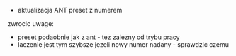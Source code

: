- aktualizacja ANT preset z numerem


zwrocic uwage:
- preset podaobnie jak z ant - tez zalezny od trybu pracy
- laczenie jest tym szybsze jezeli nowy numer nadany - sprawdzic czemu
